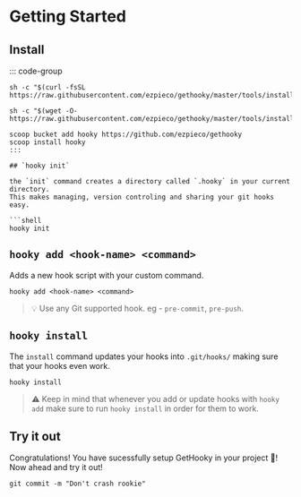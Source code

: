 # Getting Started

## Install

::: code-group

```shell [curl]
sh -c "$(curl -fsSL https://raw.githubusercontent.com/ezpieco/gethooky/master/tools/install.sh)"
```

```shell [wget]
sh -c "$(wget -O- https://raw.githubusercontent.com/ezpieco/gethooky/master/tools/install.sh)"
```

```shell [scoop]
scoop bucket add hooky https://github.com/ezpieco/gethooky
scoop install hooky
:::

## `hooky init`

the `init` command creates a directory called `.hooky` in your current directory.
This makes managing, version controling and sharing your git hooks easy.

```shell
hooky init
```

## `hooky add <hook-name> <command>`

Adds a new hook script with your custom command.

```shell
hooky add <hook-name> <command>
```

> 💡 Use any Git supported hook. eg - `pre-commit`, `pre-push`.

## `hooky install`

The `install` command updates your hooks into `.git/hooks/` making sure that
your hooks even work.

```shell
hooky install
```

> ⚠️ Keep in mind that whenever you add or update hooks with `hooky add` 
make sure to run `hooky install` in order for them to work.

## Try it out

Congratulations! You have sucessfully setup GetHooky in your project 🎉!
Now ahead and try it out!

```shell
git commit -m "Don't crash rookie"
```
